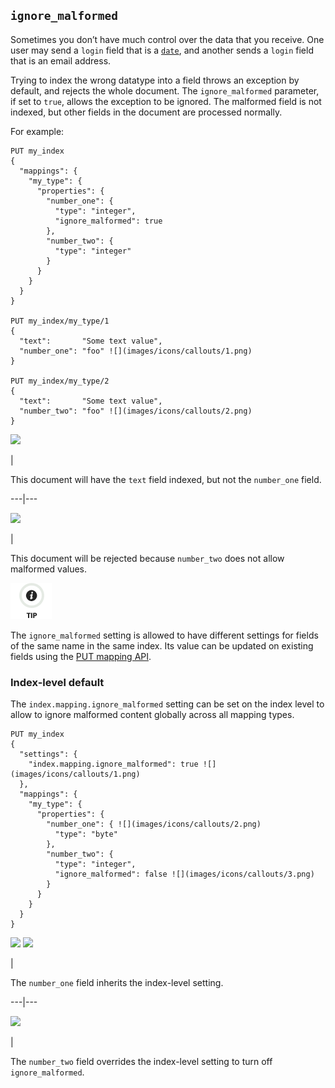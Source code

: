 ## `ignore_malformed`

Sometimes you don’t have much control over the data that you receive. One user may send a `login` field that is a [`date`](date.html "Date datatype"), and another sends a `login` field that is an email address.

Trying to index the wrong datatype into a field throws an exception by default, and rejects the whole document. The `ignore_malformed` parameter, if set to `true`, allows the exception to be ignored. The malformed field is not indexed, but other fields in the document are processed normally.

For example:
    
    
    PUT my_index
    {
      "mappings": {
        "my_type": {
          "properties": {
            "number_one": {
              "type": "integer",
              "ignore_malformed": true
            },
            "number_two": {
              "type": "integer"
            }
          }
        }
      }
    }
    
    PUT my_index/my_type/1
    {
      "text":       "Some text value",
      "number_one": "foo" ![](images/icons/callouts/1.png)
    }
    
    PUT my_index/my_type/2
    {
      "text":       "Some text value",
      "number_two": "foo" ![](images/icons/callouts/2.png)
    }

![](images/icons/callouts/1.png)

| 

This document will have the `text` field indexed, but not the `number_one` field.   
  
---|---  
  
![](images/icons/callouts/2.png)

| 

This document will be rejected because `number_two` does not allow malformed values.   
  
![Tip](images/icons/tip.png)

The `ignore_malformed` setting is allowed to have different settings for fields of the same name in the same index. Its value can be updated on existing fields using the [PUT mapping API](indices-put-mapping.html "Put Mapping").

### Index-level default

The `index.mapping.ignore_malformed` setting can be set on the index level to allow to ignore malformed content globally across all mapping types.
    
    
    PUT my_index
    {
      "settings": {
        "index.mapping.ignore_malformed": true ![](images/icons/callouts/1.png)
      },
      "mappings": {
        "my_type": {
          "properties": {
            "number_one": { ![](images/icons/callouts/2.png)
              "type": "byte"
            },
            "number_two": {
              "type": "integer",
              "ignore_malformed": false ![](images/icons/callouts/3.png)
            }
          }
        }
      }
    }

![](images/icons/callouts/1.png) ![](images/icons/callouts/2.png)

| 

The `number_one` field inherits the index-level setting.   
  
---|---  
  
![](images/icons/callouts/3.png)

| 

The `number_two` field overrides the index-level setting to turn off `ignore_malformed`. 
